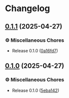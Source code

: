 # Changelog

## [0.1.1](https://github.com/rust-mcp-stack/mcp-discovery/compare/v0.1.0...v0.1.1) (2025-04-27)


### ⚙️ Miscellaneous Chores

* Release 0.1.0 ([0a16fd7](https://github.com/rust-mcp-stack/mcp-discovery/commit/0a16fd7fdac82b8c96c68295b4782dad1fdfcda7))

## [0.1.0](https://github.com/rust-mcp-stack/mcp-discovery/compare/v0.1.0...v0.1.0) (2025-04-27)


### ⚙️ Miscellaneous Chores

* Release 0.1.0 ([5eba142](https://github.com/rust-mcp-stack/mcp-discovery/commit/5eba142ca05356ce681aeed87ac4858c121c267c))
